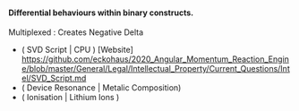#### Differential behaviours within binary constructs.


Multiplexed : Creates Negative Delta
- ( SVD Script | CPU ) [Website] https://github.com/eckohaus/2020_Angular_Momentum_Reaction_Engine/blob/master/General/Legal/Intellectual_Property/Current_Questions/Intel/SVD_Script.md
- ( Device Resonance | Metalic Composition)
- ( Ionisation | Lithium Ions )
